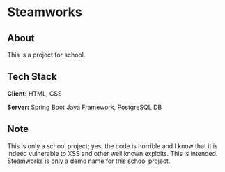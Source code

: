 # Steamworks
## About
This is a project for school.

## Tech Stack
**Client:** HTML, CSS

**Server:** Spring Boot Java Framework, PostgreSQL DB

## Note
This is only a school project; yes, the code is horrible and I know that it is indeed vulnerable to XSS and other well known exploits. This is intended.
Steamworks is only a demo name for this school project.
